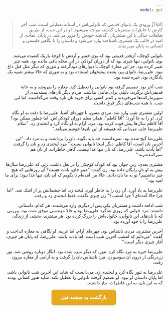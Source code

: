 ```yaml
---
model: gpt
---
```


> [!Tip] ورودی
یک نانوای قدیمی که نانوایی‌اش در آستانه تعطیلی است، شب آخر کارش با خاطرات مشتریان گذشته مواجه می‌شود. او در این شب، از طریق تعاملات خیالی با این مشتریان، گذشته خودش را مرور می‌کند. در پایان، نمادی از امید در قالب یک مشتری ناشناخته وارد می‌شود و داستان را با نگاهی فلسفی و انسانی به پایان می‌رساند.  

نانوایی کوچک، آن‌قدر قدیمی بود که بوی خمیر و آردش تا کوچهٔ باریک کشیده می‌شد. بوی نانوایی، تنها چیزی بود که از دوران کودکی در این محله باقی مانده بود. همه چیز تغییر کرده بود، جز این مغازهٔ کوچک با دیوارهای دودگرفته و تنوری که دیگر مثل قبل داغ نبود. علی‌رضا، نانوای پیر، پشت پیشخوان ایستاده بود و به تنوری که حالا بیشتر شبیه یک یادگاری بود، خیره شده بود.

شب آخر بود. تصمیم گرفته بود نانوایی را تعطیل کند. مغازه را بفروشد و به خانهٔ قدیمی‌اش برگردد. دلیلی برای ماندن نداشت. مردم دیگر نان‌های بسته‌بندی از سوپرمارکت‌ها می‌خریدند و کمتر کسی برای خرید نان تازه وقت می‌گذاشت. اما این شب، با همهٔ شب‌های دیگر فرق داشت.

اولین مشتری شب وارد شد. مردی مسن، با چهره‌ای آشنا. علی‌رضا با دقت به او نگاه کرد. او را به جا آورد؛ "آقا کاظم"، همان معلم دوران کودکی‌اش. اما چطور ممکن بود؟ آقا کاظم سال‌ها پیش فوت کرده بود. مرد، آرام به او نگاه کرد و لبخندی زد. "سلام علی‌رضا جان. می‌دانی که همیشه از این نان‌ها خوشم می‌آمد."

علی‌رضا گیج شده بود. نمی‌دانست چه باید بگوید. نان را برداشت و به مرد داد. "این آخرین نان است، آقا کاظم. دیگر اینجا نانوایی نیست." مرد لبخندی زد و نان را گرفت. "اما یادت باشد، علی‌رضا، که نان تنها غذا نیست. گاهی خاطرات، از نان هم سیرکننده‌ترند."

مشتری بعدی، زنی جوان بود که کودک کوچکی را در بغل داشت. زنی که علی‌رضا سال‌ها پیش به او نان رایگان داده بود. زن گفت: "عمو جان، یادت هست؟ آن روزهایی که هیچ چیز نداشتیم؟ تو به ما نان دادی. حالا من آمده‌ام تا بگویم که آن نان، تنها غذا نبود؛ برای ما امید بود."

علی‌رضا به یاد آورد. آن زن را به خاطر آورد. لبخند زد، اما چشمانش پر از اشک شد. "اما چرا حالا آمده‌ای؟ چرا امشب؟" زن چیزی نگفت. فقط لبخندی زد و رفت.

شب ادامه داشت و مشتریان یکی پس از دیگری وارد می‌شدند. هر کدام، داستانی داشتند. مرد جوانی که روزی شاگرد علی‌رضا بود و حالا مهندسی موفق شده بود. پیرزنی که با نان‌های این نانوایی، خانواده‌اش را بزرگ کرده بود. هر مشتری، بخشی از زندگی علی‌رضا را با خود آورده بود.

آخرین مشتری، مردی ناشناس بود. چهره‌ای آرام، اما غریبه. او نگاهی به مغازه انداخت و گفت: "می‌دانم که امشب آخرین شب است. اما یادت باشد، علی‌رضا، که پایان هر چیزی، آغاز چیزی دیگر است."

علی‌رضا خیره به مرد نگاه کرد. تنور، که دیگر سرد شده بود، انگار دوباره روشن شد. نور زردرنگی از درون آن سوسو زد. مرد ناشناس نان را گرفت و به آرامی از مغازه بیرون رفت.

علی‌رضا به تنور نگاه کرد و لبخندی زد. می‌دانست که شاید این آخرین شب نانوایی باشد، اما پایان داستان او نبود. او تصمیم گرفت نانوایی را تعطیل نکند. شاید هنوز کسانی بودند که به این نان، به این خاطرات، نیاز داشتند.


<html dir="rtl" lang="fa"><head> <meta charset="UTF-8"> <style> .back-button { display: inline-block; padding: 15px 30px; background-color: rgb(229, 170, 31); color: white; text-decoration: none; border-radius: 8px; font-family: 'Vazirmatn', Tahoma, Geneva, Verdana, sans-serif; font-weight: bold; font-size: 16px; border: none; cursor: pointer; transition: background-color 0.3s ease; box-shadow: 0 2px 5px rgba(0,0,0,0.1); } .back-button:hover { background-color: rgb(205, 150, 25); box-shadow: 0 3px 8px rgba(0,0,0,0.2); } .button-container { display: flex; justify-content: center; align-items: center;} </style></head><body> <div class="button-container"> <button class="back-button" onclick="window.history.back()" aria-label="بازگشت به صفحه قبل"> بازگشت به صفحه قبل </button> </div></body></html>